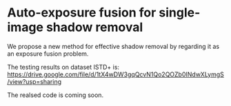 # Auto-exposure fusion for single-image shadow removal
We propose a new method for effective shadow removal by regarding it as an exposure fusion problem.

The testing results on dataset ISTD+ is:
https://drive.google.com/file/d/1tX4wDW3gqQcvN1Qo2QOZb0INdwXLymgS/view?usp=sharing

The realsed code is coming soon.
